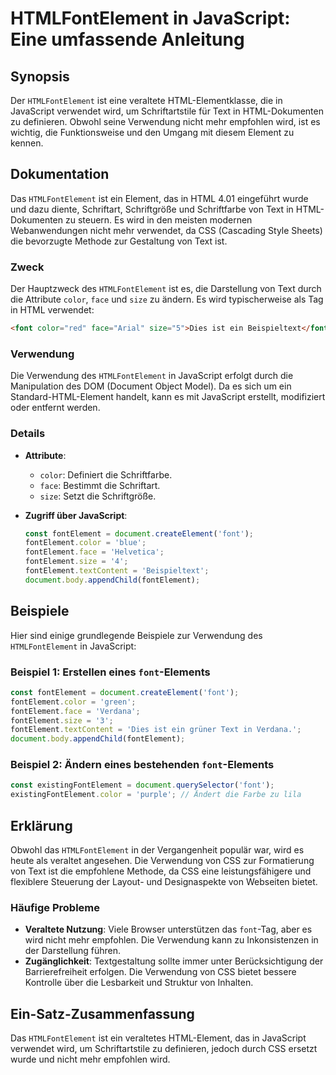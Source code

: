 <!--
Meta Description: # HTMLFontElement in JavaScript: Eine umfassende Anleitung ## Synopsis Der `HTMLFontElement` ist eine veraltete HTML-Elementklasse, die in JavaScript ...
Meta Keywords: die, fontelement, javascript, ist, htmlfontelement
-->

# HTMLFontElement in JavaScript: Eine umfassende Anleitung

## Synopsis
Der `HTMLFontElement` ist eine veraltete HTML-Elementklasse, die in JavaScript verwendet wird, um Schriftartstile für Text in HTML-Dokumenten zu definieren. Obwohl seine Verwendung nicht mehr empfohlen wird, ist es wichtig, die Funktionsweise und den Umgang mit diesem Element zu kennen.

## Dokumentation
Das `HTMLFontElement` ist ein Element, das in HTML 4.01 eingeführt wurde und dazu diente, Schriftart, Schriftgröße und Schriftfarbe von Text in HTML-Dokumenten zu steuern. Es wird in den meisten modernen Webanwendungen nicht mehr verwendet, da CSS (Cascading Style Sheets) die bevorzugte Methode zur Gestaltung von Text ist.

### Zweck
Der Hauptzweck des `HTMLFontElement` ist es, die Darstellung von Text durch die Attribute `color`, `face` und `size` zu ändern. Es wird typischerweise als Tag in HTML verwendet:

```html
<font color="red" face="Arial" size="5">Dies ist ein Beispieltext</font>
```

### Verwendung
Die Verwendung des `HTMLFontElement` in JavaScript erfolgt durch die Manipulation des DOM (Document Object Model). Da es sich um ein Standard-HTML-Element handelt, kann es mit JavaScript erstellt, modifiziert oder entfernt werden.

### Details
- **Attribute**:
  - `color`: Definiert die Schriftfarbe.
  - `face`: Bestimmt die Schriftart.
  - `size`: Setzt die Schriftgröße.

- **Zugriff über JavaScript**:
  ```javascript
  const fontElement = document.createElement('font');
  fontElement.color = 'blue';
  fontElement.face = 'Helvetica';
  fontElement.size = '4';
  fontElement.textContent = 'Beispieltext';
  document.body.appendChild(fontElement);
  ```

## Beispiele
Hier sind einige grundlegende Beispiele zur Verwendung des `HTMLFontElement` in JavaScript:

### Beispiel 1: Erstellen eines `font`-Elements
```javascript
const fontElement = document.createElement('font');
fontElement.color = 'green';
fontElement.face = 'Verdana';
fontElement.size = '3';
fontElement.textContent = 'Dies ist ein grüner Text in Verdana.';
document.body.appendChild(fontElement);
```

### Beispiel 2: Ändern eines bestehenden `font`-Elements
```javascript
const existingFontElement = document.querySelector('font');
existingFontElement.color = 'purple'; // Ändert die Farbe zu lila
```

## Erklärung
Obwohl das `HTMLFontElement` in der Vergangenheit populär war, wird es heute als veraltet angesehen. Die Verwendung von CSS zur Formatierung von Text ist die empfohlene Methode, da CSS eine leistungsfähigere und flexiblere Steuerung der Layout- und Designaspekte von Webseiten bietet.

### Häufige Probleme
- **Veraltete Nutzung**: Viele Browser unterstützen das `font`-Tag, aber es wird nicht mehr empfohlen. Die Verwendung kann zu Inkonsistenzen in der Darstellung führen.
- **Zugänglichkeit**: Textgestaltung sollte immer unter Berücksichtigung der Barrierefreiheit erfolgen. Die Verwendung von CSS bietet bessere Kontrolle über die Lesbarkeit und Struktur von Inhalten.

## Ein-Satz-Zusammenfassung
Das `HTMLFontElement` ist ein veraltetes HTML-Element, das in JavaScript verwendet wird, um Schriftartstile zu definieren, jedoch durch CSS ersetzt wurde und nicht mehr empfohlen wird.